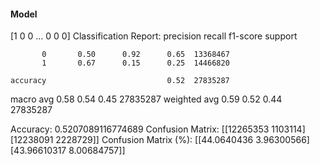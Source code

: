 #### Model
[1 0 0 ... 0 0 0]
Classification Report:
              precision    recall  f1-score   support

           0       0.50      0.92      0.65  13368467
           1       0.67      0.15      0.25  14466820

    accuracy                           0.52  27835287
   macro avg       0.58      0.54      0.45  27835287
weighted avg       0.59      0.52      0.44  27835287

Accuracy: 0.5207089116774689
Confusion Matrix:
[[12265353  1103114]
 [12238091  2228729]]
Confusion Matrix (%):
[[44.0640436   3.96300566]
 [43.96610317  8.00684757]]
